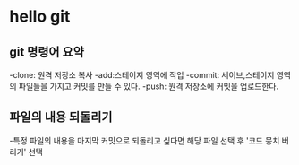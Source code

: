 # hello git 

## git 명령어 요약

-clone: 원격 저장소 복사
-add:스테이지 영역에 작업
-commit: 세이브,스테이지 영역의 파일들을 가지고 커밋를 만들 수 있다.
-push: 원격 저장소에 커밋을 업로드한다.

## 파일의 내용 되돌리기
-특정 파일의 내용을 마지막 커밋으로 되돌리고 싶다면 해당 파일 선택 후 '코드 뭉치 버리기' 선택